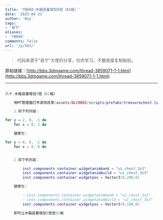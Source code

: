 ```yaml
---
title: 'YN080-木箱容量增加9倍（81格）'
date: '2025-04-23'
author: 'Bny'
tags:
- '易宁'
aliases:
- 'YN080'
comments: false
url: '/p/503/'
---
```


> 代码来源于“易宁”大佬的分享，仅供学习，不要直接复制粘贴。

原帖链接：[http://bbs.3dmgame.com/thread-3859071-1-1.html](http://bbs.3dmgame.com/thread-3859071-1-1.html)

---

```lua  

八十.木箱容量增加9倍（81格）

	用MT管理器打开游戏目录/assets/DLC0002/scripts/prefabs/treasurechest.lua文件，

	1.将下列内容：

for y = 2, 0, -1 do
	for x = 0, 2 do

	替换为：

for y = 8, 0, -1 do
	for x = 0, 8 do


	2.将下列内容：

		inst.components.container.widgetanimbank = "ui_chest_3x3"
		inst.components.container.widgetanimbuild = "ui_chest_3x3"
		inst.components.container.widgetpos = Vector3(0,200,0)

	替换为：

		--inst.components.container.widgetanimbank = "ui_chest_3x3"
		--inst.components.container.widgetanimbuild = "ui_chest_3x3"
		inst.components.container.widgetpos = Vector3(0,100,0)

	即可让木箱容量增加9倍至81格

```  

